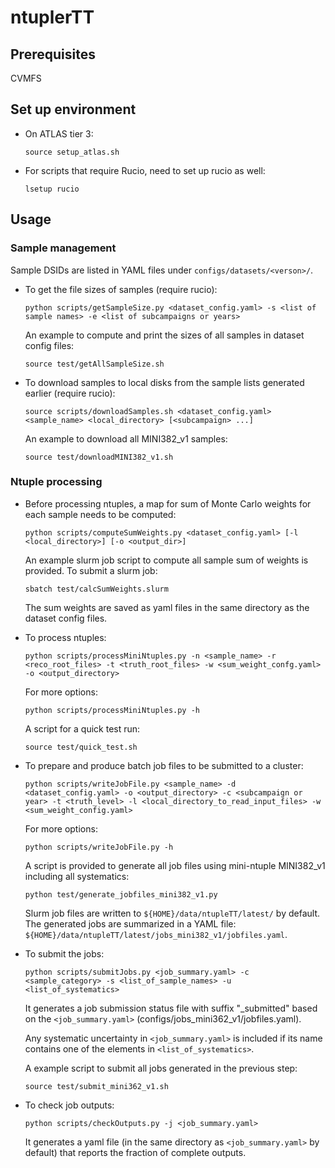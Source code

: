 # ntuplerTT

## Prerequisites

CVMFS

## Set up environment

- On ATLAS tier 3:

      source setup_atlas.sh

- For scripts that require Rucio, need to set up rucio as well:

      lsetup rucio

## Usage

### Sample management

Sample DSIDs are listed in YAML files under `configs/datasets/<verson>/`.

- To get the file sizes of samples (require rucio):

      python scripts/getSampleSize.py <dataset_config.yaml> -s <list of sample names> -e <list of subcampaigns or years>

  An example to compute and print the sizes of all samples in dataset config files:

      source test/getAllSampleSize.sh

- To download samples to local disks from the sample lists generated earlier (require rucio):

      source scripts/downloadSamples.sh <dataset_config.yaml> <sample_name> <local_directory> [<subcampaign> ...]

  An example to download all MINI382_v1 samples:

      source test/downloadMINI382_v1.sh

### Ntuple processing

- Before processing ntuples, a map for sum of Monte Carlo weights for each sample needs to be computed:

      python scripts/computeSumWeights.py <dataset_config.yaml> [-l <local_directory>] [-o <output_dir>]

  An example slurm job script to compute all sample sum of weights is provided. To submit a slurm job:

      sbatch test/calcSumWeights.slurm

  The sum weights are saved as yaml files in the same directory as the dataset config files.

- To process ntuples:

      python scripts/processMiniNtuples.py -n <sample_name> -r <reco_root_files> -t <truth_root_files> -w <sum_weight_confg.yaml> -o <output_directory>

  For more options:

      python scripts/processMiniNtuples.py -h

  A script for a quick test run:

      source test/quick_test.sh 

- To prepare and produce batch job files to be submitted to a cluster:

      python scripts/writeJobFile.py <sample_name> -d <dataset_config.yaml> -o <output_directory> -c <subcampaign or year> -t <truth_level> -l <local_directory_to_read_input_files> -w <sum_weight_config.yaml>

  For more options:

      python scripts/writeJobFile.py -h

  A script is provided to generate all job files using mini-ntuple MINI382_v1 including all systematics:
  
      python test/generate_jobfiles_mini382_v1.py

  Slurm job files are written to `${HOME}/data/ntupleTT/latest/` by default.
  The generated jobs are summarized in a YAML file: `${HOME}/data/ntupleTT/latest/jobs_mini382_v1/jobfiles.yaml`.

- To submit the jobs:

      python scripts/submitJobs.py <job_summary.yaml> -c <sample_category> -s <list_of_sample_names> -u <list_of_systematics>

  It generates a job submission status file with suffix "_submitted" based on the `<job_summary.yaml>` (configs/jobs_mini362_v1/jobfiles.yaml).

  Any systematic uncertainty in `<job_summary.yaml>` is included if its name contains one of the elements in `<list_of_systematics>`.

  A example script to submit all jobs generated in the previous step:

      source test/submit_mini362_v1.sh
      
- To check job outputs:

      python scripts/checkOutputs.py -j <job_summary.yaml>
      
  It generates a yaml file (in the same directory as `<job_summary.yaml>` by default) that reports the fraction of complete outputs.

